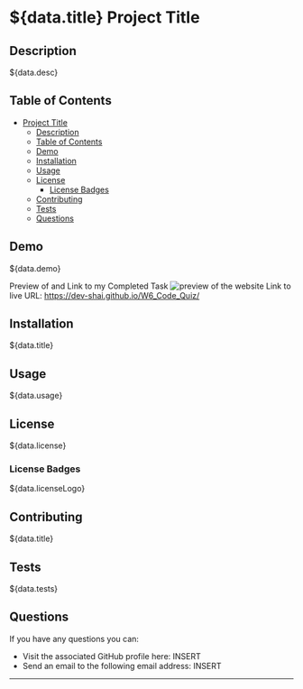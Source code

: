 # ${data.title} Project Title 

## Description
${data.desc}

## Table of Contents
- [Project Title](#project-title)
  - [Description](#description)
  - [Table of Contents](#table-of-contents)
  - [Demo](#Demo)
  - [Installation](#installation)
  - [Usage](#usage)
  - [License](#licence)
    - [License Badges](#licence-badges)
  - [Contributing](#contributing)
  - [Tests](#tests)
  - [Questions](#questions)

## Demo
${data.demo}

Preview of and Link to my Completed Task
![preview of the website](./W6_Screenshot_Submission.png)
Link to live URL: https://dev-shai.github.io/W6_Code_Quiz/

## Installation
${data.title}

## Usage
${data.usage}

## License
${data.license}

### License Badges
${data.licenseLogo}

## Contributing
${data.title}

## Tests
${data.tests}

## Questions
If you have any questions you can:
-  Visit the associated GitHub profile here: INSERT
-  Send an email to the following email address: INSERT
---
